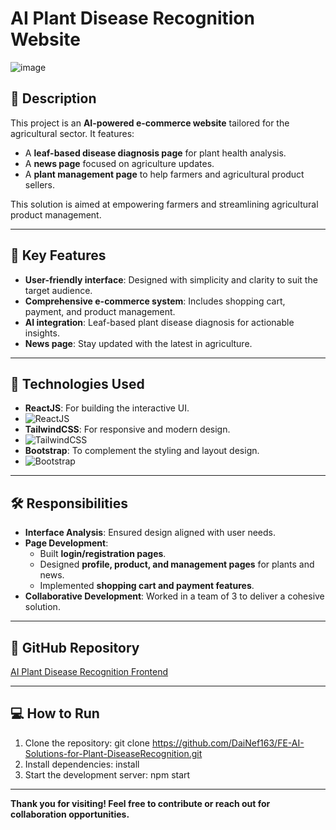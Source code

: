 # AI Plant Disease Recognition Website
![image](https://github.com/user-attachments/assets/50e7842e-f942-4140-b441-8e6c9434c7dc)

## 🌱 Description
This project is an **AI-powered e-commerce website** tailored for the agricultural sector. It features:
- A **leaf-based disease diagnosis page** for plant health analysis.
- A **news page** focused on agriculture updates.
- A **plant management page** to help farmers and agricultural product sellers.

This solution is aimed at empowering farmers and streamlining agricultural product management.

---

## 📌 Key Features
- **User-friendly interface**: Designed with simplicity and clarity to suit the target audience.
- **Comprehensive e-commerce system**: Includes shopping cart, payment, and product management.
- **AI integration**: Leaf-based plant disease diagnosis for actionable insights.
- **News page**: Stay updated with the latest in agriculture.

---

## 🔧 Technologies Used
- **ReactJS**: For building the interactive UI.
- ![ReactJS](https://img.shields.io/badge/ReactJS-61DAFB?style=for-the-badge&logo=react&logoColor=white)  
- **TailwindCSS**: For responsive and modern design.
- ![TailwindCSS](https://img.shields.io/badge/TailwindCSS-06B6D4?style=for-the-badge&logo=tailwindcss&logoColor=white)  
- **Bootstrap**: To complement the styling and layout design.
- ![Bootstrap](https://img.shields.io/badge/Bootstrap-7952B3?style=for-the-badge&logo=bootstrap&logoColor=white)


---

## 🛠 Responsibilities
- **Interface Analysis**: Ensured design aligned with user needs.
- **Page Development**:
  - Built **login/registration pages**.
  - Designed **profile, product, and management pages** for plants and news.
  - Implemented **shopping cart and payment features**.
- **Collaborative Development**: Worked in a team of 3 to deliver a cohesive solution.

---

## 🔗 GitHub Repository
[AI Plant Disease Recognition Frontend](https://github.com/DaiNef163/FE-AI-Solutions-for-Plant-DiseaseRecognition)

---

## 💻 How to Run

1. Clone the repository: git clone https://github.com/DaiNef163/FE-AI-Solutions-for-Plant-DiseaseRecognition.git
2. Install dependencies: install
3. Start the development server: npm start

---
**Thank you for visiting! Feel free to contribute or reach out for collaboration opportunities.**

